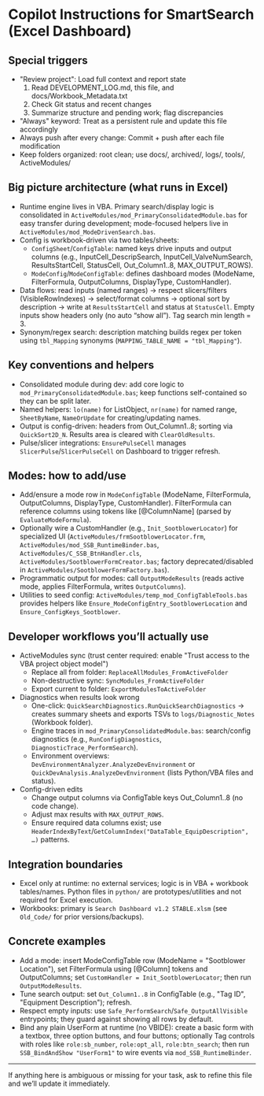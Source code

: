 # Copilot Instructions for SmartSearch (Excel Dashboard)

## Special triggers
- "Review project": Load full context and report state
  1) Read DEVELOPMENT_LOG.md, this file, and docs/Workbook_Metadata.txt
  2) Check Git status and recent changes
  3) Summarize structure and pending work; flag discrepancies
- "Always" keyword: Treat as a persistent rule and update this file accordingly
- Always push after every change: Commit + push after each file modification
- Keep folders organized: root clean; use docs/, archived/, logs/, tools/, ActiveModules/

## Big picture architecture (what runs in Excel)
- Runtime engine lives in VBA. Primary search/display logic is consolidated in `ActiveModules/mod_PrimaryConsolidatedModule.bas` for easy transfer during development; mode-focused helpers live in `ActiveModules/mod_ModeDrivenSearch.bas`.
- Config is workbook-driven via two tables/sheets:
  - `ConfigSheet`/`ConfigTable`: named keys drive inputs and output columns (e.g., InputCell_DescripSearch, InputCell_ValveNumSearch, ResultsStartCell, StatusCell, Out_Column1..8, MAX_OUTPUT_ROWS).
  - `ModeConfig`/`ModeConfigTable`: defines dashboard modes (ModeName, FilterFormula, OutputColumns, DisplayType, CustomHandler).
- Data flows: read inputs (named ranges) → respect slicers/filters (VisibleRowIndexes) → select/format columns → optional sort by description → write at `ResultsStartCell` and status at `StatusCell`. Empty inputs show headers only (no auto “show all”). Tag search min length = 3.
- Synonym/regex search: description matching builds regex per token using `tbl_Mapping` synonyms (`MAPPING_TABLE_NAME = "tbl_Mapping"`).

## Key conventions and helpers
- Consolidated module during dev: add core logic to `mod_PrimaryConsolidatedModule.bas`; keep functions self-contained so they can be split later.
- Named helpers: `lo(name)` for ListObject, `nr(name)` for named range, `SheetByName`, `NameOrUpdate` for creating/updating names.
- Output is config-driven: headers from Out_Column1..8; sorting via `QuickSort2D_N`. Results area is cleared with `ClearOldResults`.
- Pulse/slicer integrations: `EnsurePulseCell` manages `SlicerPulse`/`SlicerPulseCell` on Dashboard to trigger refresh.

## Modes: how to add/use
- Add/ensure a mode row in `ModeConfigTable` (ModeName, FilterFormula, OutputColumns, DisplayType, CustomHandler). FilterFormula can reference columns using tokens like [@ColumnName] (parsed by `EvaluateModeFormula`).
- Optionally wire a CustomHandler (e.g., `Init_SootblowerLocator`) for specialized UI (`ActiveModules/frmSootblowerLocator.frm`, `ActiveModules/mod_SSB_RuntimeBinder.bas`, `ActiveModules/C_SSB_BtnHandler.cls`, `ActiveModules/SootblowerFormCreator.bas`; factory deprecated/disabled in `ActiveModules/SootblowerFormFactory.bas`).
- Programmatic output for modes: call `OutputModeResults` (reads active mode, applies FilterFormula, writes `OutputColumns`).
- Utilities to seed config: `ActiveModules/temp_mod_ConfigTableTools.bas` provides helpers like `Ensure_ModeConfigEntry_SootblowerLocation` and `Ensure_ConfigKeys_Sootblower`.

## Developer workflows you’ll actually use
- ActiveModules sync (trust center required: enable "Trust access to the VBA project object model")
  - Replace all from folder: `ReplaceAllModules_FromActiveFolder`
  - Non-destructive sync: `SyncModules_FromActiveFolder`
  - Export current to folder: `ExportModulesToActiveFolder`
- Diagnostics when results look wrong
  - One-click: `QuickSearchDiagnostics.RunQuickSearchDiagnostics` → creates summary sheets and exports TSVs to `logs/Diagnostic_Notes` (Workbook folder).
  - Engine traces in `mod_PrimaryConsolidatedModule.bas`: search/config diagnostics (e.g., `RunConfigDiagnostics`, `DiagnosticTrace_PerformSearch`).
  - Environment overviews: `DevEnvironmentAnalyzer.AnalyzeDevEnvironment` or `QuickDevAnalysis.AnalyzeDevEnvironment` (lists Python/VBA files and status).
- Config-driven edits
  - Change output columns via ConfigTable keys Out_Column1..8 (no code change).
  - Adjust max results with `MAX_OUTPUT_ROWS`.
  - Ensure required data columns exist; use `HeaderIndexByText`/`GetColumnIndex("DataTable_EquipDescription", …)` patterns.

## Integration boundaries
- Excel only at runtime: no external services; logic is in VBA + workbook tables/names. Python files in `python/` are prototypes/utilities and not required for Excel execution.
- Workbooks: primary is `Search Dashboard v1.2 STABLE.xlsm` (see `Old_Code/` for prior versions/backups).

## Concrete examples
- Add a mode: insert ModeConfigTable row (ModeName = "Sootblower Location"), set FilterFormula using [@Column] tokens and OutputColumns; set `CustomHandler = Init_SootblowerLocator`; then run `OutputModeResults`.
- Tune search output: set `Out_Column1..8` in ConfigTable (e.g., "Tag ID", "Equipment Description"); refresh.
- Respect empty inputs: use `Safe_PerformSearch`/`Safe_OutputAllVisible` entrypoints; they guard against showing all rows by default.
- Bind any plain UserForm at runtime (no VBIDE): create a basic form with a textbox, three option buttons, and four buttons; optionally Tag controls with roles like `role:sb_number`, `role:opt_all`, `role:btn_search`; then run `SSB_BindAndShow "UserForm1"` to wire events via `mod_SSB_RuntimeBinder`.

---
If anything here is ambiguous or missing for your task, ask to refine this file and we’ll update it immediately.
